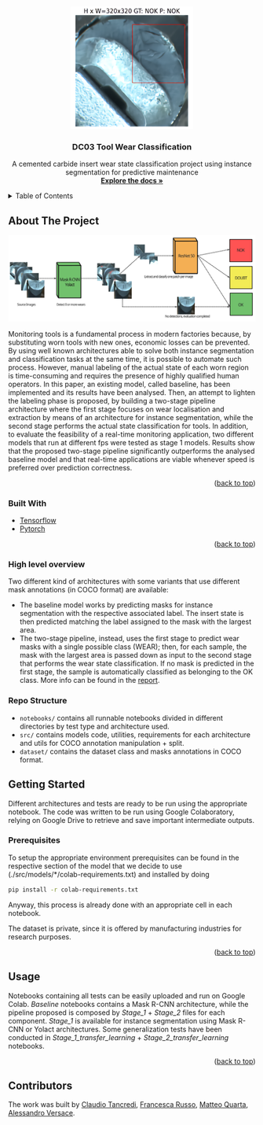 <div id="top"></div>
<!--
*** Thanks for checking out the Best-README-Template. If you have a suggestion
*** that would make this better, please fork the repo and create a pull request
*** or simply open an issue with the tag "enhancement".
*** Don't forget to give the project a star!
*** Thanks again! Now go create something AMAZING! :D
-->



<!-- PROJECT SHIELDS -->
<!--
*** I'm using markdown "reference style" links for readability.
*** Reference links are enclosed in brackets [ ] instead of parentheses ( ).
*** See the bottom of this document for the declaration of the reference variables
*** for contributors-url, forks-url, etc. This is an optional, concise syntax you may use.
*** https://www.markdownguide.org/basic-syntax/#reference-style-links
-->


<!-- PROJECT LOGO -->
<br />
<div align="center">
  <a href="https://github.com/frarus/Tool-wear-classification">
    <img src="img/final_pred.png" alt="Logo" width="250" height="250">
  </a>

<h3 align="center">DC03 Tool Wear Classification</h3>

  <p align="center">
    A cemented carbide insert wear state classification project using instance segmentation for predictive maintenance
    <br />
    <a href="https://github.com/frarus/Tool-wear-classification/tree/master/docs"><strong>Explore the docs »</strong></a>
    <br />
  </p>
</div>



<!-- TABLE OF CONTENTS -->
<details>
  <summary>Table of Contents</summary>
  <ol>
    <li>
      <a href="#about-the-project">About The Project</a>
      <ul>
        <li><a href="#built-with">Built With</a></li>
        <li><a href="#high-level-overview">High Level Overview</a></li>
        <li><a href="#high-level-overview">Repo Structure</a></li>
      </ul>
    </li>
    <li>
      <a href="#getting-started">Getting Started</a>
      <ul>
        <li><a href="#prerequisites">Prerequisites</a></li>
      </ul>
    </li>
    <li><a href="#usage">Usage</a></li>
    <li><a href="#contributors">Contributors</a></li>
  </ol>
</details>



<!-- ABOUT THE PROJECT -->
## About The Project

![alt text](./img/pipeline-arch.jpg)

Monitoring tools is a fundamental process in modern factories because, by substituting worn tools with new ones, economic losses can be prevented. By using well known architectures able to solve both instance segmentation and classification tasks at the same time, it is possible to automate such process. However, manual labeling of the actual state of each worn region is time-consuming and requires the presence of highly qualified human operators. In this paper, an existing model, called baseline, has been implemented and its results have been analysed. Then, an attempt to lighten the labeling phase is proposed, by building a two-stage pipeline architecture where the first stage focuses on wear localisation and extraction by means of an architecture for instance segmentation, while the second stage performs the actual state classification for tools. In addition, to evaluate the feasibility of a real-time monitoring application, two different models that run at different fps were tested as stage 1 models. Results show that the proposed two-stage pipeline significantly outperforms the analysed baseline model and that real-time applications are viable whenever speed is preferred over prediction correctness.

<p align="right">(<a href="#top">back to top</a>)</p>



### Built With

* [Tensorflow](https://www.tensorflow.org/)
* [Pytorch](https://pytorch.org/)

<p align="right">(<a href="#top">back to top</a>)</p>


### High level overview

Two different kind of architectures with some variants that use different mask annotations (in COCO format) are available:
* The baseline model works by predicting masks for instance segmentation with the respective associated label. The insert state is then predicted matching the label assigned to the mask with the largest area.
* The two-stage pipeline, instead, uses the first stage to predict wear masks with a single possible class (WEAR); then, for each sample, the mask with the largest area is passed down as input to the second stage that performs the wear state classification. If no mask is predicted in the first stage, the sample is automatically classified as belonging to the OK class.
More info can be found in the [report](https://github.com/frarus/Tool-wear-classification/blob/master/docs/04_DC3_REPORT.pdf).

### Repo Structure

* `notebooks/` contains all runnable notebooks divided in different directories by test type and architecture used. 
* `src/` contains models code, utilities, requirements for each architecture and utils for COCO annotation manipulation + split.
* `dataset/` contains the dataset class and masks annotations in COCO format.


<!-- GETTING STARTED -->
## Getting Started

Different architectures and tests are ready to be run using the appropriate notebook. The code was written to be run using Google Colaboratory, relying on Google Drive to retrieve and save important intermediate outputs.

### Prerequisites

To setup the appropriate environment prerequisites can be found in the respective section of the model that we decide to use (./src/models/*/colab-requirements.txt) and installed by doing
  ```sh
  pip install -r colab-requirements.txt
  ```
Anyway, this process is already done with an appropriate cell in each notebook.

The dataset is private, since it is offered by manufacturing industries for research purposes.

<p align="right">(<a href="#top">back to top</a>)</p>



<!-- USAGE EXAMPLES -->
## Usage

Notebooks containing all tests can be easily uploaded and run on Google Colab.
*Baseline* notebooks contains a Mask R-CNN architecture, while the pipeline proposed is composed by *Stage_1* + *Stage_2* files for each component. *Stage_1* is available for instance segmentation using Mask R-CNN or Yolact architectures.
Some generalization tests have been conducted in *Stage_1_transfer_learning* + *Stage_2_transfer_learning* notebooks.  

<p align="right">(<a href="#top">back to top</a>)</p>



<!-- CONTRIBUTING -->
## Contributors
The work was built by [Claudio Tancredi](https://github.com/claudiotancredi/), [Francesca Russo](https://github.com/frarus), [Matteo Quarta](https://github.com/coccocarmiano/), [Alessandro Versace](https://github.com/AleVersace).






<!-- MARKDOWN LINKS & IMAGES -->
<!-- https://www.markdownguide.org/basic-syntax/#reference-style-links -->
[contributors-shield]: https://img.shields.io/github/contributors/claudiotancredi/mlinapptests.svg?style=for-the-badge
[contributors-url]: https://github.com/claudiotancredi/mlinapptests/graphs/contributors
